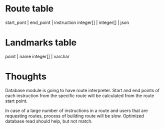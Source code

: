 # Route table

start_pont | end_point | instruction
integer[]  | integer[] | json


# Landmarks table

point     | name
integer[] | varchar

# Thoughts

Database module is going to have route interpreter.
Start and end points of each instruction from the specific route will be calculated from the route start point.

In case of a large number of instructions in a route and users that are requesting routes, process of building route will be slow. Optimized database read should help, but not match.
